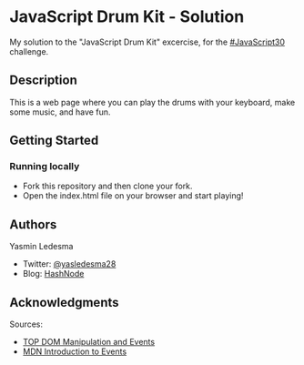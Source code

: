 # JavaScript Drum Kit - Solution

My solution to the "JavaScript Drum Kit" excercise, for the [#JavaScript30](https://javascript30.com/) challenge.

## Description

This is a web page where you can play the drums with your keyboard, make some music, and have fun.

## Getting Started

### Running locally

* Fork this repository and then clone your fork.
* Open the index.html file on your browser and start playing!

## Authors

Yasmin Ledesma 
  * Twitter: [@yasledesma28](https://twitter.com/yasledesma28)
  * Blog: [HashNode](https://hashnode.com/@YasminLedesma)

## Acknowledgments

Sources:
* [TOP DOM Manipulation and Events](https://www.theodinproject.com/paths/foundations/courses/foundations/lessons/dom-manipulation-and-events)
* [MDN Introduction to Events](https://developer.mozilla.org/en-US/docs/Learn/JavaScript/Building_blocks/Events)
